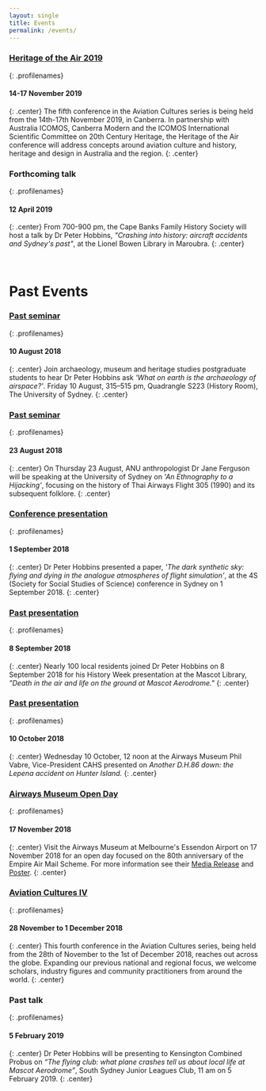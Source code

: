 ```yaml
---
layout: single
title: Events
permalink: /events/
---
```

### [Heritage of the Air 2019](/events/heritage-of-the-air-2019)
{: .profilenames}
#### 14-17 November 2019
{: .center}
The fifth conference in the Aviation Cultures series is being held from the 14th-17th November 2019, in Canberra. In partnership with Australia ICOMOS, Canberra Modern and the ICOMOS International Scientific Committee on 20th Century Heritage, the Heritage of the Air conference will address concepts around aviation culture and history, heritage and design in Australia and the region.
{: .center}

### Forthcoming talk
{: .profilenames}
#### 12 April 2019
{: .center}
From 700-900 pm, the Cape Banks Family History Society will host a talk by Dr Peter Hobbins, _"Crashing into history: aircraft accidents and Sydney's past"_, at the Lionel Bowen Library in Maroubra.
{: .center}

<br>

# Past Events

### [Past seminar](/assets/pdfs/Seminar-Hobbins-2018.pdf)
{: .profilenames}
#### 10 August 2018
{: .center}
Join archaeology, museum and heritage studies postgraduate students to hear Dr Peter Hobbins ask _'What on earth is the archaeology of airspace?'_. Friday 10 August, 315–515 pm, Quadrangle S223 (History Room), The University of Sydney.
{: .center}

### [Past seminar](http://sydney.edu.au/arts/anthropology/about/seminars.shtml)
{: .profilenames}
#### 23 August 2018
{: .center}
On Thursday 23 August, ANU anthropologist Dr Jane Ferguson will be speaking at the University of Sydney on _'An Ethnography to a Hijacking'_, focusing on the history of Thai Airways Flight 305 (1990) and its subsequent folklore.
{: .center}

### [Conference presentation](https://convention2.allacademic.com/one/ssss/4s18/index.php?cmd=Online+Program+View+Paper&selected_paper_id=1392036&PHPSESSID=n8f5f3nrnermb1rs09g1vdtuf2)
{: .profilenames}
#### 1 September 2018
{: .center}
Dr Peter Hobbins presented a paper, _'The dark synthetic sky: flying and dying in the analogue atmospheres of flight simulation'_, at the 4S (Society for Social Studies of Science) conference in Sydney on 1 September 2018.
{: .center}

### [Past presentation](https://www.eventbrite.com.au/e/death-in-the-air-life-on-the-ground-at-mascot-aerodrome-tickets-44355051152 )
{: .profilenames}
#### 8 September 2018
{: .center}
Nearly 100 local residents joined Dr Peter Hobbins on 8 September 2018 for his History Week presentation at the Mascot Library, _"Death in the air and life on the ground at Mascot Aerodrome."_
{: .center}

### [Past presentation](http://www.airwaysmuseum.com)
{: .profilenames}
#### 10 October 2018
{: .center}
Wednesday 10 October, 12 noon at the Airways Museum
Phil Vabre, Vice-President CAHS presented on _Another D.H.86 down: the Lepena accident on Hunter Island._
{: .center}

### [Airways Museum Open Day](http://www.airwaysmuseum.com/)
{: .profilenames}
#### 17 November 2018
{: .center}
Visit the Airways Museum at Melbourne's Essendon Airport on 17 November 2018 for an open day focused on the 80th anniversary of the Empire Air Mail Scheme. For more information see their [Media Release](/assets/pdfs/MediaRelease-CAHSExhibition2018.pdf) and [Poster](/assets/images/CAHS-Open-Day-2018-poster-800.jpg).
{: .center}

### [Aviation Cultures IV](/events/aviation-cultures-4)
{: .profilenames}
#### 28 November to 1 December 2018
{: .center}
This fourth conference in the Aviation Cultures series, being held from the 28th of November to the 1st of December 2018, reaches out across the globe. Expanding our previous national and regional focus, we welcome scholars, industry figures and community practitioners from around the world.
{: .center}

### Past talk
{: .profilenames}
#### 5 February 2019
{: .center}
Dr Peter Hobbins will be presenting to Kensington Combined Probus on _“The flying club: what plane crashes tell us about local life at Mascot Aerodrome”_, South Sydney Junior Leagues Club, 11 am on 5 February 2019.
{: .center}